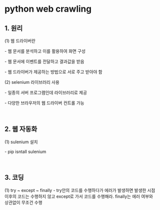 <h1>python web crawling</h1>
<h2>1. 원리</h2>
<p>(1) 웹 드라이버란</p>
<p>- 웹 문서를 분석하고 이를 활용하여 화면 구성</p>
<p>- 웹 문서에 이벤트를 전달하고 결과값을 받음</p>
<p>- 웹 드라이버가 제공하는 방법으로 서로 주고 받아야 함</p>
<p>(2) selenium 라이브러리 사용</p>
<p>- 일종의 서버 프로그램인데 라이브러리로 제공</p>
<p>- 다양한 브라우저의 웹 드라이버 컨트롤 가능</p>
<br>
<h2>2. 웹 자동화</h2>
<p>(1) sulenium 설치</p>
<p>- pip isntall sulenium</p>
<br>
<h2>3. 코딩</h2>
<p>(1) try ~ except ~ finally
- try안의 코드를 수행하다가 에러가 발생하면 발생한 시점 이후의 코드는 수행하지 않고
  except로 가서 코드를 수행해라. finally는 에러 여부와 상관없이 무조건 수행</p>